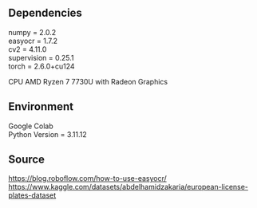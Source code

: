 ## Dependencies
numpy = 2.0.2 </br>
easyocr = 1.7.2 </br>
cv2 = 4.11.0</br>
supervision = 0.25.1</br>
torch = 2.6.0+cu124</br>

CPU AMD Ryzen 7 7730U with Radeon Graphics

## Environment
Google Colab</br>
Python Version = 3.11.12 

## Source
<url>https://blog.roboflow.com/how-to-use-easyocr/</url> </br>
<url>https://www.kaggle.com/datasets/abdelhamidzakaria/european-license-plates-dataset</url>
